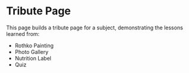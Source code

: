 # Tribute Page

This page builds a tribute page for a subject, demonstrating the lessons learned from:
- Rothko Painting
- Photo Gallery
- Nutrition Label
- Quiz
